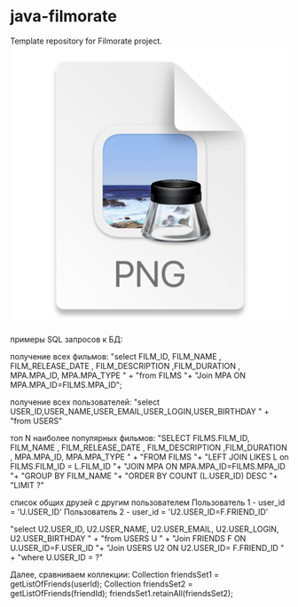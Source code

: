 # java-filmorate
Template repository for Filmorate project.
![img.png](img.png)

примеры SQL запросов к БД:

получение всех фильмов:
"select  FILM_ID, FILM_NAME , FILM_RELEASE_DATE , FILM_DESCRIPTION ,FILM_DURATION , MPA.MPA_ID, MPA.MPA_TYPE " +
"from FILMS "+
"Join MPA ON MPA.MPA_ID=FILMS.MPA_ID";

получение всех пользователей:
"select USER_ID,USER_NAME,USER_EMAIL,USER_LOGIN,USER_BIRTHDAY " +
"from USERS"

топ N наиболее популярных фильмов:
"SELECT FILMS.FILM_ID, FILM_NAME , FILM_RELEASE_DATE , FILM_DESCRIPTION ,FILM_DURATION , MPA.MPA_ID, MPA.MPA_TYPE " +
"FROM FILMS "+
"LEFT JOIN LIKES L on FILMS.FILM_ID = L.FILM_ID "+
"JOIN MPA ON MPA.MPA_ID=FILMS.MPA_ID "+
"GROUP BY FILM_NAME "+
"ORDER BY COUNT (L.USER_ID) DESC "+
"LIMIT ?"

список общих друзей с другим пользователем
Пользователь 1 - user_id = 'U.USER_ID'
Пользователь 2 - user_id = 'U2.USER_ID=F.FRIEND_ID'

"select U2.USER_ID, U2.USER_NAME, U2.USER_EMAIL, U2.USER_LOGIN, U2.USER_BIRTHDAY " +
"from USERS U " +
"Join FRIENDS F ON U.USER_ID=F.USER_ID "+
"Join USERS U2 ON U2.USER_ID= F.FRIEND_ID " +
"where U.USER_ID = ?"

Далее, сравниваем коллекции:
Collection<User> friendsSet1 = getListOfFriends(userId);
Collection<User> friendsSet2 = getListOfFriends(friendId);
friendsSet1.retainAll(friendsSet2);




